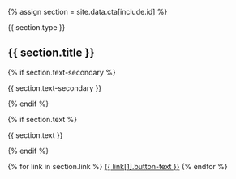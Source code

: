 {% assign section = site.data.cta[include.id] %}

<div class="card">

  <span class="card-type">
    {{ section.type }}      
  </span>

  <h2 class="card-heading">
    {{ section.title }}      
  </h2>

  {% if section.text-secondary %}
    <p class="card-secondary">{{ section.text-secondary }}</p>
  {% endif %}

  {% if section.text %}
    <p class="card-content">{{ section.text }}</p>
  {% endif %}

  <div class="btn-wrap">
    {% for link in section.link %}
      <a class="conjur-btn {{ link[1].class }}" href="{{ link[1].url }}" {% if link[1].target %}target="{{ link[1].target }}"{% endif %}>{{ link[1].button-text }}</a>
    {% endfor %}
  </div>

</div><!-- /.card .hero -->

